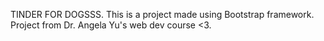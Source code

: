 TINDER FOR DOGSSS. This is a project made using Bootstrap framework.
<br>
Project from Dr. Angela Yu's web dev course <3.
